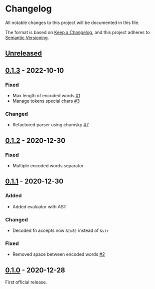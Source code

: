 # Changelog

All notable changes to this project will be documented in this file.

The format is based on [Keep a Changelog](https://keepachangelog.com/en/1.0.0/),
and this project adheres to [Semantic Versioning](https://semver.org/spec/v2.0.0.html).

## [Unreleased]

## [0.1.3] - 2022-10-10

### Fixed

* Max length of encoded words [#1]
* Manage tokens special chars [#3]

### Changed

* Refactored parser using chumsky [#7]

## [0.1.2] - 2020-12-30

### Fixed

* Multiple encoded words separator

## [0.1.1] - 2020-12-30

### Added

* Added evaluator with AST

### Changed

* Decoded fn accepts now `&[u8]` instead of `&str`

### Fixed

* Removed space between encoded words [#2]

## [0.1.0] - 2020-12-28

First official release.

[unreleased]: https://github.com/soywod/rfc2047-decoder/compare/v0.1.3...HEAD
[0.1.3]: https://github.com/soywod/rfc2047-decoder/compare/v0.1.2...v0.1.3
[0.1.2]: https://github.com/soywod/rfc2047-decoder/compare/v0.1.1...v0.1.2
[0.1.1]: https://github.com/soywod/rfc2047-decoder/compare/v0.1.0...v0.1.1
[0.1.0]: https://github.com/soywod/rfc2047-decoder/releases/tag/v0.1.0

[#1]: https://github.com/soywod/rfc2047-decoder/issues/1
[#2]: https://github.com/soywod/rfc2047-decoder/issues/2
[#3]: https://github.com/soywod/rfc2047-decoder/issues/3
[#7]: https://github.com/soywod/rfc2047-decoder/issues/7
